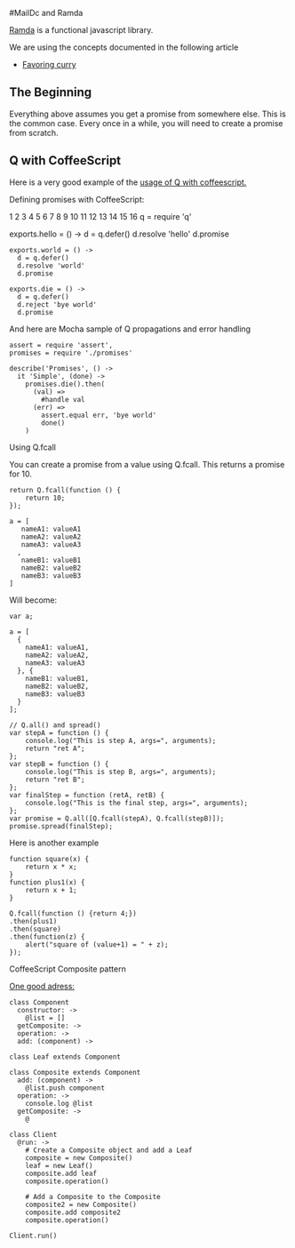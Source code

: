 #MailDc and Ramda

[Ramda](https://github.com/ramda/ramda) is a functional javascript library.

We are using the concepts documented in the following article

 - [Favoring curry](http://fr.umio.us/favoring-curry/)


The Beginning
-------------

Everything above assumes you get a promise from somewhere else. This is the common case. Every once in a while, you will need to create a promise from scratch.


## Q with CoffeeScript ##

Here is a very good example of the [usage of Q with coffeescript.](http://asaf.github.io/blog/2013/07/09/q-promises-with-coffeescript/)


Defining promises with CoffeeScript:

1
2
3
4
5
6
7
8
9
10
11
12
13
14
15
16
q = require 'q'

exports.hello = () ->
  d = q.defer()
  d.resolve 'hello'
  d.promise

    exports.world = () ->
      d = q.defer()
      d.resolve 'world'
      d.promise

    exports.die = () ->
      d = q.defer()
      d.reject 'bye world'
      d.promise

And here are Mocha sample of Q propagations and error handling


    assert = require 'assert',
    promises = require './promises'
    
    describe('Promises', () ->
      it 'Simple', (done) ->
        promises.die().then(
          (val) =>
            #handle val
          (err) =>
            assert.equal err, 'bye world'
            done()
        )




Using Q.fcall

You can create a promise from a value using Q.fcall. This returns a promise for 10.

    return Q.fcall(function () {
        return 10;
    });

    a = [
       nameA1: valueA1
       nameA2: valueA2
       nameA3: valueA3
      ,
       nameB1: valueB1
       nameB2: valueB2
       nameB3: valueB3
    ]

Will become:

    var a;
    
    a = [
      {
        nameA1: valueA1,
        nameA2: valueA2,
        nameA3: valueA3
      }, {
        nameB1: valueB1,
        nameB2: valueB2,
        nameB3: valueB3
      }
    ];

    // Q.all() and spread()
    var stepA = function () {
        console.log("This is step A, args=", arguments);
        return "ret A";
    };
    var stepB = function () {
        console.log("This is step B, args=", arguments);
        return "ret B";
    };
    var finalStep = function (retA, retB) {
        console.log("This is the final step, args=", arguments);
    };
    var promise = Q.all([Q.fcall(stepA), Q.fcall(stepB)]);
    promise.spread(finalStep);

Here is another example

    function square(x) {
        return x * x;
    }
    function plus1(x) {
        return x + 1;
    }
    
    Q.fcall(function () {return 4;})
    .then(plus1)
    .then(square)
    .then(function(z) {
        alert("square of (value+1) = " + z);
    });

CoffeeScript Composite pattern

[One good adress:](https://github.com/dustinboston/coffeescript-design-patterns#composite)

    class Component
      constructor: ->
        @list = []
      getComposite: ->
      operation: ->
      add: (component) ->
    
    class Leaf extends Component
    
    class Composite extends Component
      add: (component) ->
        @list.push component
      operation: ->
        console.log @list
      getComposite: ->
        @
    
    class Client
      @run: ->
        # Create a Composite object and add a Leaf
        composite = new Composite()
        leaf = new Leaf()
        composite.add leaf
        composite.operation()
    
        # Add a Composite to the Composite
        composite2 = new Composite()
        composite.add composite2
        composite.operation()
    
    Client.run()